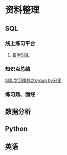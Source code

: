 # 资料整理

## SQL
### 线上练习平台
1. [自学SQL](http://xuesql.cn/lesson/select_queries_order_of_execution)

### 知识点总结
[SQL学习精粹之group by分组](https://my.oschina.net/iyinghui/blog/760074)

### 练习题、面经

## 数据分析

## Python

## 英语
